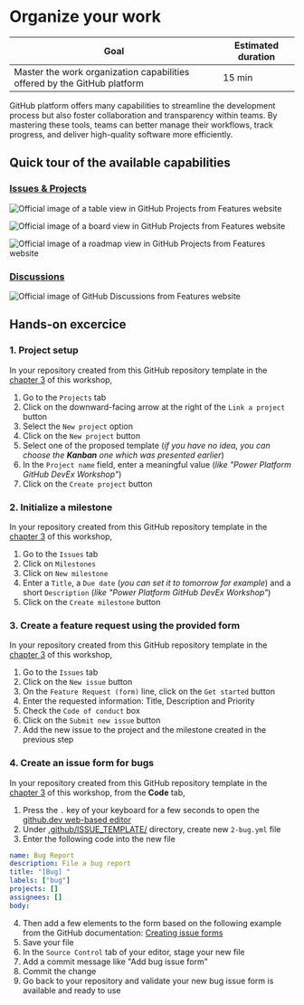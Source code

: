 # Organize your work

| **Goal**                                                                 | **Estimated duration** |
| ------------------------------------------------------------------------ | ---------------------- |
| Master the work organization capabilities offered by the GitHub platform | 15 min                 |

GitHub platform offers many capabilities to streamline the development process but also foster collaboration and transparency within teams.
By mastering these tools, teams can better manage their workflows, track progress, and deliver high-quality software more efficiently.

## Quick tour of the available capabilities

### [Issues & Projects](https://github.com/features/issues)

![Official image of a table view in GitHub Projects from Features website](https://github.githubassets.com/assets/memex-view-table-ab6c736cecef.png?width=1824&format=webpll)

![Official image of a board view in GitHub Projects from Features website](https://github.githubassets.com/assets/memex-view-board-cebeb9984e53.png?width=1824&format=webpll)

![Official image of a roadmap view in GitHub Projects from Features website](https://github.githubassets.com/assets/memex-view-roadmap-55ec09564df0.png?width=1824&format=webpll)

### [Discussions](https://github.com/features/discussions)

![Official image of GitHub Discussions from Features website](https://github.githubassets.com/assets/overview-d34a37d61239.png?width=1033&format=webpll)

## Hands-on excercice

### 1. Project setup

In your repository created from this GitHub repository template in the [chapter 3](./03-InitializeWorkspace.md) of this workshop,
1. Go to the `Projects` tab
2. Click on the downward-facing arrow at the right of the `Link a project` button
3. Select the `New project` option
4. Click on the `New project` button
5. Select one of the proposed template (_if you have no idea, you can choose the **Kanban** one which was presented earlier_)
6. In the `Project name` field, enter a meaningful value (_like "Power Platform GitHub DevEx Workshop"_)
7. Click on the `Create project` button

### 2. Initialize a milestone

In your repository created from this GitHub repository template in the [chapter 3](./03-InitializeWorkspace.md) of this workshop,
1. Go to the `Issues` tab
2. Click on `Milestones`
3. Click on `New milestone`
4. Enter a `Title`, a `Due date` (_you can set it to tomorrow for example_) and a short `Description` (_like "Power Platform GitHub DevEx Workshop"_)
5. Click on the `Create milestone` button

### 3. Create a feature request using the provided form

In your repository created from this GitHub repository template in the [chapter 3](./03-InitializeWorkspace.md) of this workshop,
1. Go to the `Issues` tab
2. Click on the `New issue` button
3. On the `Feature Request (form)` line, click on the `Get started` button
4. Enter the requested information: Title, Description and Priority
5. Check the `Code of conduct` box
6. Click on the `Submit new issue` button
7. Add the new issue to the project and the milestone created in the previous step

### 4. Create an issue form for bugs

In your repository created from this GitHub repository template in the [chapter 3](./03-InitializeWorkspace.md) of this workshop, from the **Code** tab,
1. Press the `.` key of your keyboard for a few seconds to open the [github.dev web-based editor](https://docs.github.com/en/codespaces/the-githubdev-web-based-editor)
2. Under [.github/ISSUE_TEMPLATE/](../.github/ISSUE_TEMPLATE/) directory, create new `2-bug.yml` file
3. Enter the following code into the new file

```yml
name: Bug Report
description: File a bug report
title: "[Bug] "
labels: ["bug"]
projects: []
assignees: []
body:
```

4. Then add a few elements to the form based on the following example from the GitHub documentation: [Creating issue forms](https://docs.github.com/en/communities/using-templates-to-encourage-useful-issues-and-pull-requests/configuring-issue-templates-for-your-repository#creating-issue-forms)
5. Save your file
6. In the `Source Control` tab of your editor, stage your new file
7. Add a commit message like "Add bug issue form"
8. Commit the change
9. Go back to your repository and validate your new bug issue form is available and ready to use